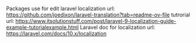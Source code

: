 Packages use for edit laravel localization url:
https://github.com/joedixon/laravel-translation?tab=readme-ov-file 
tutrorial url:
https://www.itsolutionstuff.com/post/laravel-9-localization-guide-example-tutorialexample.html 
Laravel doc for localization url:
https://laravel.com/docs/10.x/localization
